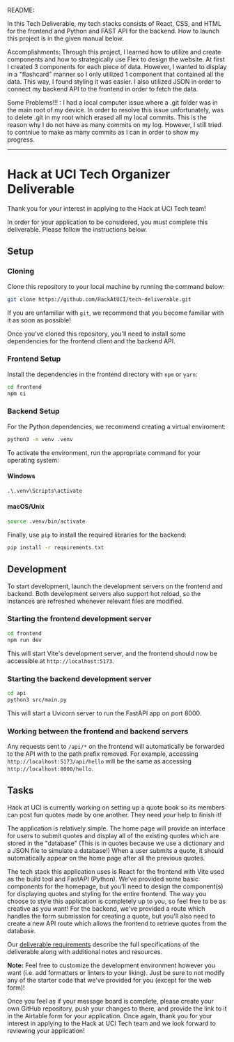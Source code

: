 README:

In this Tech Deliverable, my tech stacks consists of React, CSS, and HTML for the frontend
and Python and FAST API for the backend. How to launch this project is in the given manual below.


Accomplishments: 
Through this project, I learned how to utilize and create components and how to strategically use
Flex to design the website. At first I created 3 components for each piece of data. However, I wanted to display in a "flashcard" manner so I only utilized 1 component that contained all the data. This way, I found styling it was easier. I also utilized JSON in order to connect my backend API to the frontend 
in order to fetch the data. 

Some Problems!!! :
I had a local computer issue where a .git folder was in the main root of my device. In order to
resolve this issue unfortunately, was to delete .git in my root which erased all my local commits. This is the reason why I do not have as many commits on my log. However, I still tried to contniue to make as many commits as I can in order to show my progress.    








----------------------------------------------------------------------------------------------------

# Hack at UCI Tech Organizer Deliverable

Thank you for your interest in applying to the Hack at UCI Tech team!

In order for your application to be considered, you must complete this
deliverable. Please follow the instructions below.

## Setup

### Cloning

Clone this repository to your local machine by running the command below:

```bash
git clone https://github.com/HackAtUCI/tech-deliverable.git
```

If you are unfamiliar with `git`, we recommend that you become familiar
with it as soon as possible!

Once you've cloned this repository, you'll need to install some dependencies for the frontend client and the backend API.

### Frontend Setup

Install the dependencies in the frontend directory with `npm` or `yarn`:

```bash
cd frontend
npm ci
```

### Backend Setup

For the Python dependencies, we recommend creating a virtual enviroment:

```bash
python3 -m venv .venv
```

To activate the environment, run the appropriate command for your operating system:

#### Windows

```bat
.\.venv\Scripts\activate
```

#### macOS/Unix

```bash
source .venv/bin/activate
```

Finally, use `pip` to install the required libraries for the backend:

```bash
pip install -r requirements.txt
```

## Development

To start development, launch the development servers on the frontend and backend.
Both development servers also support hot reload, so the instances are refreshed
whenever relevant files are modified.

### Starting the frontend development server

```bash
cd frontend
npm run dev
```

This will start Vite's development server, and the frontend should now be
accessible at `http://localhost:5173`.

### Starting the backend development server

```bash
cd api
python3 src/main.py
```

This will start a Uvicorn server to run the FastAPI app on port 8000.

### Working between the frontend and backend servers

Any requests sent to `/api/*` on the frontend will automatically be forwarded to
the API with to the path prefix removed.
For example, accessing `http://localhost:5173/api/hello` will be the same as
accessing `http://localhost:8000/hello`.

## Tasks

Hack at UCI is currently working on setting up a quote book so its members can
post fun quotes made by one another. They need _your_ help to finish it!

The application is relatively simple. The home page will provide an interface
for users to submit quotes and display all of the existing quotes which are
stored in the "database" (This is in quotes because we use a dictionary and a
JSON file to simulate a database!) When a user submits a quote, it should
automatically appear on the home page after all the previous quotes.

The tech stack this application uses is React for the frontend with Vite used
as the build tool and FastAPI (Python). We've provided some basic components
for the homepage, but you'll need to design the component(s) for displaying
quotes and styling for the entire frontend. The way you choose to style this
application is completely up to you, so feel free to be as creative as you want!
For the backend, we've provided a route which handles the form submission for
creating a quote, but you'll also need to create a new API route which allows
the frontend to retrieve quotes from the database.

Our [deliverable requirements](https://hackatuci.notion.site/Hack-at-UCI-Tech-Deliverable-2024-2025-4b3080f485b24c60ba3c0da37aa1b972)
describe the full specifications of the deliverable along with additional notes
and resources.

**Note:** Feel free to customize the development environment however you want
(i.e. add formatters or linters to your liking). Just be sure to not modify any
of the starter code that we've provided for you (except for the web form)!

Once you feel as if your message board is complete, please create your own
GitHub repository, push your changes to there, and provide the link to it in
the Airtable form for your application. Once again, thank you for your interest
in applying to the Hack at UCI Tech team and we look forward to reviewing your
application!
